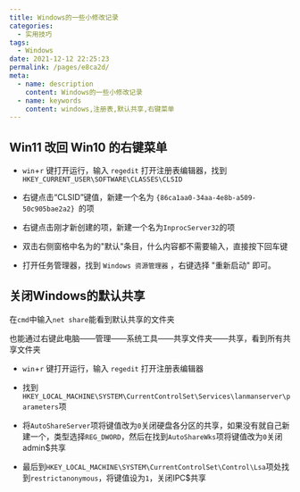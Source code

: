 ```yaml
---
title: Windows的一些小修改记录
categories: 
  - 实用技巧
tags: 
  - Windows
date: 2021-12-12 22:25:23
permalink: /pages/e8ca2d/
meta:
  - name: description
    content: Windows的一些小修改记录
  - name: keywords
    content: windows,注册表,默认共享,右键菜单
---
```





## Win11 改回 Win10 的右键菜单

- `win`+`r` 键打开运行，输入 `regedit` 打开注册表编辑器，找到`HKEY_CURRENT_USER\SOFTWARE\CLASSES\CLSID` 

- 右键点击“CLSID”键值，新建一个名为 `{86ca1aa0-34aa-4e8b-a509-50c905bae2a2} `的项

- 右键点击刚才新创建的项，新建一个名为` InprocServer32 `的项

- 双击右侧窗格中名为的"默认"条目，什么内容都不需要输入，直接按下回车键

- 打开任务管理器，找到 `Windows 资源管理器` ，右键选择 "重新启动" 即可。 

## 关闭Windows的默认共享

在`cmd`中输入`net share`能看到默认共享的文件夹

也能通过右键此电脑——管理——系统工具——共享文件夹——共享，看到所有共享文件夹

- `win`+`r` 键打开运行，输入 `regedit` 打开注册表编辑器

- 找到`HKEY_LOCAL_MACHINE\SYSTEM\CurrentControlSet\Services\lanmanserver\parameters`项

- 将`AutoShareServer`项将键值改为`0`关闭硬盘各分区的共享，如果没有就自己新建一个，类型选择`REG_DWORD`，然后在找到`AutoShareWks`项将键值改为`0`关闭admin$共享

- 最后到`HKEY_LOCAL_MACHINE\SYSTEM\CurrentControlSet\Control\Lsa`项处找到`restrictanonymous`，将键值设为`1`，关闭IPC$共享





